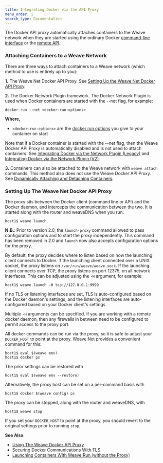 ```yaml
---
title: Integrating Docker via the API Proxy
menu_order: 5
search_type: Documentation
---
```


The Docker API proxy automatically attaches containers to the Weave
network when they are started using the ordinary Docker
[command-line interface](https://docs.docker.com/reference/commandline/cli/)
or the [remote API](https://docs.docker.com/reference/api/docker_remote_api/).

### <a name="attaching-containers"></a>Attaching Containers to a Weave Network

There are three ways to attach containers to a Weave network (which method to use is
entirely up to you):

**1.** The Weave Net Docker API Proxy. See [Setting Up the Weave Net Docker API Proxy](#weave-api-proxy).

**2.**  The Docker Network Plugin framework. The Docker Network Plugin is used when
Docker containers are started with the --net flag, for example:

`docker run --net <docker-run-options>`

**Where,**

 * `<docker-run-options>` are the [docker run options](https://docs.docker.com/engine/reference/run/)
 you give to your container on start

Note that if a Docker container is started with the --net flag, then the Weave Docker API Proxy
is automatically disabled and is not used to attach containers.
See [Integrating Docker via the Network Plugin (Legacy)](/site/install/plugin/plugin.md) and
[Integrating Docker via the Network Plugin (V2)](/site/install/plugin/plugin-v2.md).

**3.** Containers can also be attached to the Weave network with `weave attach` commands. This method also
does not use the Weave Docker API Proxy.
See [Dynamically Attaching and Detaching Containers](/site/tasks/manage/dynamically-attach-containers.md).

### <a name="weave-api-proxy"></a>Setting Up The Weave Net Docker API Proxy

The proxy sits between the Docker client (command line or API) and the
Docker daemon, and intercepts the communication between the two.
It is started along with the router and weaveDNS when you run:

    host1$ weave launch

**N.B.**: Prior to version 2.0, the `launch-proxy` command allowed to pass configuration options and to start the proxy independently.
This command has been removed in 2.0 and `launch` now also accepts configuration options for the proxy.


By default, the proxy decides where to listen based on how the
launching client connects to Docker. If the launching client connected
over a UNIX socket, the proxy listens on `/var/run/weave/weave.sock`. If
the launching client connects over TCP, the proxy listens on port
12375, on all network interfaces. This can be adjusted using the `-H`
argument, for example:

    host1$ weave launch -H tcp://127.0.0.1:9999

If no TLS or listening interfaces are set, TLS is auto-configured
based on the Docker daemon's settings, and the listening interfaces are
auto-configured based on your Docker client's settings.

Multiple `-H` arguments can be specified. If you are working with a
remote docker daemon, then any firewalls in between need to be
configured to permit access to the proxy port.

All docker commands can be run via the proxy, so it is safe to adjust
your `DOCKER_HOST` to point at the proxy. Weave Net provides a convenient
command for this:

    host1$ eval $(weave env)
    host1$ docker ps

The prior settings can be restored with

    host1$ eval $(weave env --restore)

Alternatively, the proxy host can be set on a per-command basis with

    host1$ docker $(weave config) ps

The proxy can be stopped, along with the router and weaveDNS, with

    host1$ weave stop

If you set your `DOCKER_HOST` to point at the proxy, you should revert
to the original settings prior to running `stop`.


**See Also**

 * [Using The Weave Docker API Proxy](/site/tasks/weave-docker-api/using-proxy.md)
 * [Securing Docker Communications With TLS](/site/tasks/weave-docker-api/securing-proxy.md)
 * [Launching Containers With Weave Run (without the Proxy)](/site/tasks/weave-docker-api/launching-without-proxy.md)


